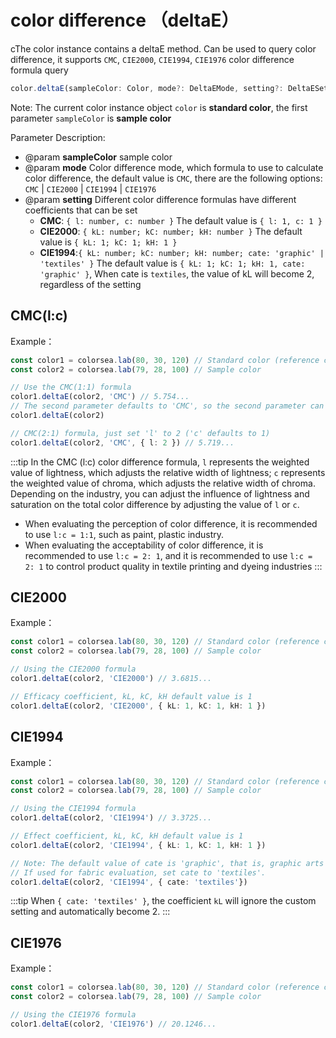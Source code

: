 
# color difference （deltaE）

cThe color instance contains a deltaE method. Can be used to query color difference, it supports `CMC`, `CIE2000`, `CIE1994`, `CIE1976` color difference formula query

```typescript
color.deltaE(sampleColor: Color, mode?: DeltaEMode, setting?: DeltaESetting) => number
```

Note: The current color instance object `color` is **standard color**, the first parameter `sampleColor` is **sample color**

Parameter Description:

- @param **sampleColor** sample color
- @param **mode** Color difference mode, which formula to use to calculate color difference, the default value is `CMC`, there are the following options: `CMC` | `CIE2000` | `CIE1994` | `CIE1976`
- @param **setting** Different color difference formulas have different coefficients that can be set
  - **CMC**: `{ l: number, c: number }` The default value is `{ l: 1, c: 1 }`
  - **CIE2000**: `{ kL: number; kC: number; kH: number }` The default value is `{ kL: 1; kC: 1; kH: 1 }`
  - **CIE1994**:` { kL: number; kC: number; kH: number; cate: 'graphic' | 'textiles' } ` The default value is `{ kL: 1; kC: 1; kH: 1, cate: 'graphic' }`, When cate is `textiles`, the value of kL will become 2, regardless of the setting

## CMC(l:c)

Example：

```typescript
const color1 = colorsea.lab(80, 30, 120) // Standard color (reference color)
const color2 = colorsea.lab(79, 28, 100) // Sample color

// Use the CMC(1:1) formula
color1.deltaE(color2, 'CMC') // 5.754...
// The second parameter defaults to 'CMC', so the second parameter can be omitted
color1.deltaE(color2)

// CMC(2:1) formula, just set 'l' to 2 ('c' defaults to 1)
color1.deltaE(color2, 'CMC', { l: 2 }) // 5.719...

```

:::tip
In the CMC (l:c) color difference formula, `l` represents the weighted value of lightness, which adjusts the relative width of lightness; `c` represents the weighted value of chroma, which adjusts the relative width of chroma. Depending on the industry, you can adjust the influence of lightness and saturation on the total color difference by adjusting the value of `l` or `c`.

- When evaluating the perception of color difference, it is recommended to use `l:c = 1:1`, such as paint, plastic industry.
- When evaluating the acceptability of color difference, it is recommended to use `l:c = 2: 1`, and it is recommended to use `l:c = 2: 1` to control product quality in textile printing and dyeing industries
:::

## CIE2000

Example：

```typescript
const color1 = colorsea.lab(80, 30, 120) // Standard color (reference color)
const color2 = colorsea.lab(79, 28, 100) // Sample color

// Using the CIE2000 formula
color1.deltaE(color2, 'CIE2000') // 3.6815...

// Efficacy coefficient, kL, kC, kH default value is 1
color1.deltaE(color2, 'CIE2000', { kL: 1, kC: 1, kH: 1 })
```

## CIE1994

Example：

```typescript
const color1 = colorsea.lab(80, 30, 120) // Standard color (reference color)
const color2 = colorsea.lab(79, 28, 100) // Sample color

// Using the CIE1994 formula
color1.deltaE(color2, 'CIE1994') // 3.3725...

// Effect coefficient, kL, kC, kH default value is 1
color1.deltaE(color2, 'CIE1994', { kL: 1, kC: 1, kH: 1 })

// Note: The default value of cate is 'graphic', that is, graphic arts
// If used for fabric evaluation, set cate to 'textiles'.
color1.deltaE(color2, 'CIE1994', { cate: 'textiles'})

```

:::tip
When `{ cate: 'textiles' }`, the coefficient `kL` will ignore the custom setting and automatically become 2.
:::

## CIE1976

Example：

```typescript
const color1 = colorsea.lab(80, 30, 120) // Standard color (reference color)
const color2 = colorsea.lab(79, 28, 100) // Sample color

// Using the CIE1976 formula
color1.deltaE(color2, 'CIE1976') // 20.1246...

```
